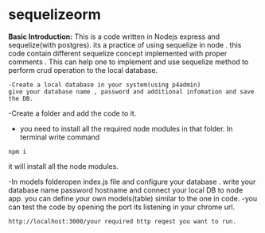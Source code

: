 # sequelizeorm
**Basic Introduction:**
This is a code written in Nodejs express and sequelize(with postgres). its a practice of using sequelize in node . this code contain different sequelize concept implemented with proper comments . This can help one to implement and use sequelize method to perform crud operation to the local database.
```
-Create a local database in your system(using p4admin)
give your database name , password and additional infomation and save the DB.
```

-Create a folder and add the code to it.
- you need to install all the required node modules in that folder. In terminal write command 
```
npm i
```
it will install all the node modules.

-In models folderopen index.js file and configure your database . write your database name password hostname and connect your local DB to node app.
you can define your own models(table) similar to the one in code.
 -you can test the code by opening the port its listening in your chrome url.
 
```
http://localhost:3000/your required http reqest you want to run.
```

